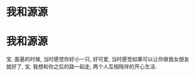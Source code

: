 # 我和源源


<!--more-->

# 我和源源

宝, 面基的时候, 当时感觉你好小一只, 好可爱, 当时感觉如果可以让你做我女朋友就好了, 宝, 我想和你之后的路一起走, 两个人互相陪伴的开心生活.
